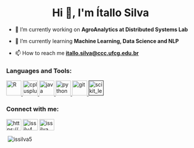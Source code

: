 <h1 align="center">Hi 👋, I'm Ítallo Silva</h1>

- 🔭 I’m currently working on **AgroAnalytics at Distributed Systems Lab**

- 🌱 I’m currently learning **Machine Learning, Data Science and NLP**

- 📫 How to reach me **itallo.silva@ccc.ufcg.edu.br**

<h3 align="left">Languages and Tools:</h3>
<p align="left"> <a href="https://www.r-project.org" target="_blank"> <img src="https://www.r-project.org/Rlogo.png" alt="R" width="40" height="40"/> </a> <a href="https://www.w3schools.com/cpp/" target="_blank"> <img src="https://devicons.github.io/devicon/devicon.git/icons/cplusplus/cplusplus-original.svg" alt="cplusplus" width="40" height="40"/> </a> <a href="https://www.java.com" target="_blank"> <img src="https://devicons.github.io/devicon/devicon.git/icons/java/java-original-wordmark.svg" alt="java" width="40" height="40"/> </a> <a href="https://www.python.org" target="_blank"> <img src="https://devicons.github.io/devicon/devicon.git/icons/python/python-original.svg" alt="python" width="40" height="40"/> </a> <a href="https://git-scm.com/" target="_blank"> <img src="https://www.vectorlogo.zone/logos/git-scm/git-scm-icon.svg" alt="git" width="40" height="40"/> </a> <a href="" target="_blank"> <img src="https://upload.wikimedia.org/wikipedia/commons/0/05/Scikit_learn_logo_small.svg" alt="scikit_learn" width="40" height="40"/> </a> </p>

<p align="left">
<h3 align="left">Connect with me:</h3>
<a href="https://linkedin.com/in/ítallo-silva-b869b01a6/" target="blank"><img align="center" src="https://cdn.jsdelivr.net/npm/simple-icons@3.0.1/icons/linkedin.svg" alt="https://www.linkedin.com/in/ítallo-silva-b869b01a6/" height="30" width="40" /></a>
<a href="https://instagram.com/issilv4" target="blank"><img align="center" src="https://cdn.jsdelivr.net/npm/simple-icons@3.0.1/icons/instagram.svg" alt="issilv4" height="30" width="40" /></a>
<a href="https://codeforces.com/profile/issilva" target="blank"><img align="center" src="https://cdn.jsdelivr.net/npm/simple-icons@3.0.1/icons/codeforces.svg" alt="issilva" height="30" width="40" /></a>
</p>

<p>&nbsp;<img align="center" src="https://github-readme-stats.vercel.app/api?username=issilva5&show_icons=true" alt="issilva5" /></p>

